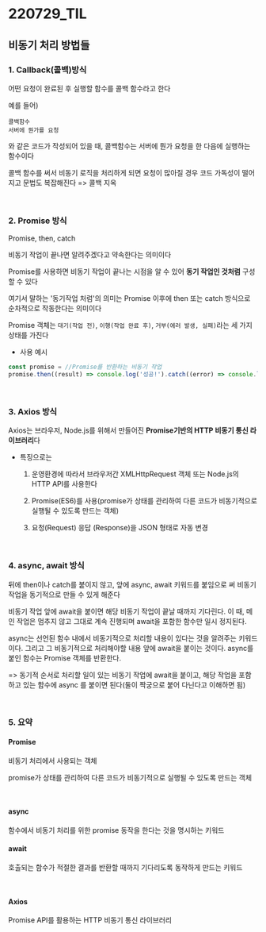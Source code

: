 # 220729_TIL

## 비동기 처리 방법들

### 1. Callback(콜백)방식

어떤 요청이 완료된 후 실행할 함수를 콜백 함수라고 한다

예를 들어)

```
콜백함수
서버에 뭔가를 요청
```

와 같은 코드가 작성되어 있을 때, 콜백함수는 서버에 뭔가 요청을 한 다음에 실행하는 함수이다

콜백 함수를 써서 비동기 로직을 처리하게 되면 요청이 많아질 경우 코드 가독성이 떨어지고 문법도 복잡해진다 => 콜백 지옥

<br>

### 2. Promise 방식

Promise, then, catch

비동기 작업이 끝나면 알려주겠다고 약속한다는 의미이다

Promise를 사용하면 비동기 작업이 끝나는 시점을 알 수 있어 **동기 작업인 것처럼** 구성할 수 있다

여기서 말하는 '동기작업 처럼'의 의미는 Promise 이후에 then 또는 catch 방식으로 순차적으로 작동한다는 의미이다

Promise 객체는 `대기(작업 전)`, `이행(작업 완료 후)`, `거부(에러 발생, 실패)`라는 세 가지 상태를 가진다

- 사용 예시

```javascript
const promise = //Promise를 반환하는 비동기 작업
promise.then((result) => console.log('성공!').catch((error) => console.log('실패')
```

<br>

### 3. Axios 방식

Axios는 브라우저, Node.js를 위해서 만들어진 **Promise기반의 HTTP 비동기 통신 라이브러리**다

- 특징으로는

  1. 운영환경에 따라서 브라우저간 XMLHttpRequest 객체 또는 Node.js의 HTTP API를 사용한다

  2. Promise(ES6)를 사용(promise가 상태를 관리하여 다른 코드가 비동기적으로 실행될 수 있도록 만드는 객체)

  3. 요청(Request) 응답 (Response)을 JSON 형태로 자동 변경

<br>

### 4. async, await 방식

뒤에 then이나 catch를 붙이지 않고, 앞에 async, await 키워드를 붙임으로 써 비동기 작업을 동기적으로 만들 수 있게 해준다

비동기 작업 앞에 await을 붙이면 해당 비동기 작업이 끝날 때까지 기다린다. 이 때, 메인 작업은 멈추지 않고 그대로 계속 진행되며 await을 포함한 함수만 일시 정지된다.

async는 선언된 함수 내에서 비동기적으로 처리할 내용이 있다는 것을 알려주는 키워드이다. 그리고 그 비동기적으로 처리해야할 내용 앞에 await을 붙이는 것이다. async를 붙인 함수는 Promise 객체를 반환한다.

=> 동기적 순서로 처리할 일이 있는 비동기 작업에 await을 붙이고, 해당 작업을 포함하고 있는 함수에 async 를 붙이면 된다(둘이 짝궁으로 붙어 다닌다고 이해하면 됨)

<br>

### 5. 요약

#### Promise

비동기 처리에서 사용되는 객체

promise가 상태를 관리하여 다른 코드가 비동기적으로 실행될 수 있도록 만드는 객체

<br>

#### async

함수에서 비동기 처리를 위한 promise 동작을 한다는 것을 명시하는 키워드

#### await

호출되는 함수가 적절한 결과를 반환할 때까지 기다리도록 동작하게 만드는 키워드

<br>

#### Axios

Promise API를 활용하는 HTTP 비동기 통신 라이브러리